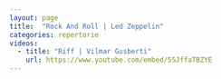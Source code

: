 ```yaml
---
layout: page
title:  "Rock And Roll | Led Zeppelin"
categories: repertorie
videos:
  - title: "Riff | Vilmar Gusberti"
    url: https://www.youtube.com/embed/55JffaTBZYE
---
```

